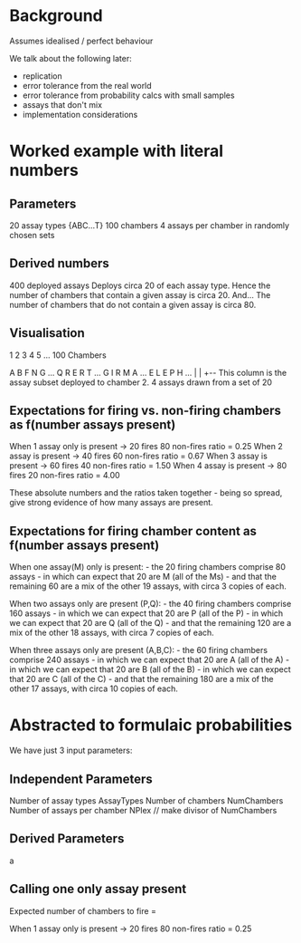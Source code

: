 # Background

Assumes idealised / perfect behaviour

We talk about the following later:
- replication
- error tolerance from the real world
- error tolerance from probability calcs with small samples
- assays that don't mix
- implementation considerations

# Worked example with literal numbers

## Parameters
20 assay types {ABC...T}
100 chambers
4 assays per chamber in randomly chosen sets

## Derived numbers
400 deployed assays
Deploys circa 20 of each assay type.
Hence the number of chambers that contain a given assay is circa 20.
And...
The number of chambers that do not contain a given assay is circa 80.

## Visualisation
1 2 3 4 5 ... 100 Chambers

A B F N G ... 
Q R E R T ... 
G I R M A ... 
E L E P H ... 
  |
  |
  +-- This column is the assay subset deployed to chamber 2.
      4 assays drawn from a set of 20

## Expectations for firing vs. non-firing chambers as f(number assays present)

When 1 assay only is present -> 20 fires    80 non-fires      ratio = 0.25
When 2 assay is present      -> 40 fires    60 non-fires      ratio = 0.67
When 3 assay is present      -> 60 fires    40 non-fires      ratio = 1.50
When 4 assay is present      -> 80 fires    20 non-fires      ratio = 4.00

These absolute numbers and the ratios taken together - being so spread, 
give strong evidence of how many assays are present.

## Expectations for firing chamber content as f(number assays present)

When one assay(M) only is present:
    - the 20 firing chambers comprise 80 assays
    - in which can expect that 20 are M (all of the Ms)
    - and that the remaining 60 are a mix of the other 19 assays, 
      with circa 3 copies of each.

When two assays only are present (P,Q):
    - the 40 firing chambers comprise 160 assays
    - in which we can expect that 20 are P (all of the P)
    - in which we can expect that 20 are Q (all of the Q)
    - and that the remaining 120 are a mix of the other 18 assays,
      with circa 7 copies of each.

When three assays only are present (A,B,C):
    - the 60 firing chambers comprise 240 assays
    - in which we can expect that 20 are A (all of the A)
    - in which we can expect that 20 are B (all of the B)
    - in which we can expect that 20 are C (all of the C)
    - and that the remaining 180 are a mix of the other 17 assays,
      with circa 10 copies of each.

# Abstracted to formulaic probabilities

We have just 3 input parameters:

## Independent Parameters
Number of assay types           AssayTypes
Number of chambers              NumChambers
Number of assays per chamber    NPlex // make divisor of NumChambers

## Derived Parameters
a

## Calling one only assay present

Expected number of chambers to fire = 



When 1 assay only is present -> 20 fires    80 non-fires      ratio = 0.25
